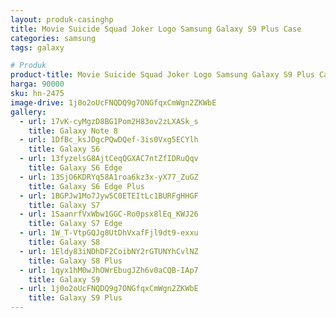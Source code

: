 ```yaml
---
layout: produk-casinghp
title: Movie Suicide Squad Joker Logo Samsung Galaxy S9 Plus Case
categories: samsung
tags: galaxy

# Produk
product-title: Movie Suicide Squad Joker Logo Samsung Galaxy S9 Plus Case
harga: 90000
sku: hn-2475
image-drive: 1j0o2oUcFNQDQ9g7ONGfqxCmWgn2ZKWbE
gallery:
  - url: 17vK-cyMgzD8BG1Pom2H83ov2zLXASk_s
    title: Galaxy Note 8
  - url: 1DfBc_ksJDgcPQwDQef-3is0Vxg5ECYlh
    title: Galaxy S6
  - url: 13fyzelsG8AjtCeqQGXAC7ntZfIDRuQqv
    title: Galaxy S6 Edge
  - url: 13SjO6KDRYq58A1roa6kz3x-yX77_ZuGZ
    title: Galaxy S6 Edge Plus
  - url: 1BGPJw1Mo7Jyw5C0ETEItLc1BURFgHHGF
    title: Galaxy S7
  - url: 1SaanrfVxWbw1GGC-Ro0psx8lEq_KWJ26
    title: Galaxy S7 Edge
  - url: 1W_T-VtpGQJg8UtDhVxafFjl9dt9-exxu
    title: Galaxy S8
  - url: 1Eldy83iNDhDF2CoibNY2rGTUNYhCvlNZ
    title: Galaxy S8 Plus
  - url: 1qyx1hM0wJhOWrEbugJZh6v0aCQB-IAp7
    title: Galaxy S9
  - url: 1j0o2oUcFNQDQ9g7ONGfqxCmWgn2ZKWbE
    title: Galaxy S9 Plus
---
```

